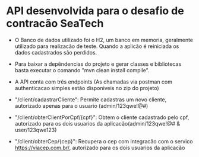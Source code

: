 # API desenvolvida para o desafio de contracão SeaTech

* O Banco de dados utilizado foi o H2, um banco em memoria, geralmente utilizado para realizacão de teste. Quando a aplicão
  é reiniciada os dados cadastrados são perdidos.

* Para baixar a depêndencias do projeto e gerar classes e bibliotecas basta executar o comando "mvn clean install compile". 

* A API conta com três endpoints (As chamadas via postman com authenticacao simples estão disponiveis no zip do projeto)

* "/client/cadastrarCliente": Permite cadastras um novo cliente, autorizado apenas para o usuario (admin/123qwe!@#)
* "/client/obterClientPorCpf/{cpf}": Obtem o cliente cadastrado pelo cpf, autorizado para os dois usuarios da aplicacão(admin/123qwe!@# & user/123qwe123)
* "/client/obterCep/{cep}": Recupera o cep com integracão com o servico https://viacep.com.br/, autorizado para os dois usuarios da aplicacão

